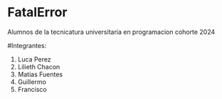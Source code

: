 # FatalError

Alumnos de la tecnicatura universitaria en programacion cohorte 2024

#Integrantes:

1. Luca Perez
2. Lilieth Chacon
3. Matias Fuentes
4. Guillermo
5. Francisco
